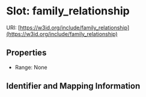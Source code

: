 # Slot: family_relationship

URI: [https://w3id.org/include/family_relationship](https://w3id.org/include/family_relationship)



<!-- no inheritance hierarchy -->


## Properties

 * Range: None



## Identifier and Mapping Information





